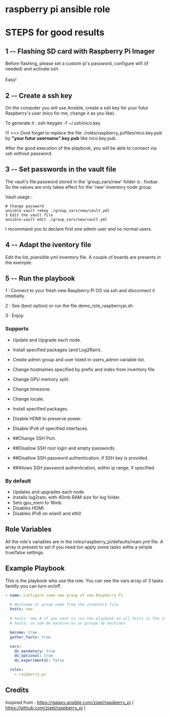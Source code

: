 # raspberry pi ansible role

# STEPS for good results #

## 1 -- Flashing SD card with Raspberry Pi Imager #

<p>Before flashing, please set a custom pi's password, configure wifi (if needed) and activate ssh.<br/>
<br/>
Easy!

## 2 -- Create a ssh key #

<p>On the computer you will use Ansible, create a ssh key for your futur Raspberry's user (nico for me, change it as you like).

To generate it : ssh-keygen -f ~/.ssh/nico.key

!!! >>> Dont forget to replace the file ./roles/raspberry_pi/files/nico.key.pub by <b>"your futur username".key.pub</b> like nico.key.pub.

After the good execution of the playbook, you will be able to connect via ssh without password.
</p>

## 3 -- Set passwords in the vault file #

<p>The vault's file password stored in the 'group_vars/new' folder is : foobar. So the values are only takes effect for the 'new' inventory node group.

Vault usage :
  
```{r, engine='bash', count_lines}
# Change password
ansible-vault rekey ./group_vars/new/vault.yml
3 Edit the vault file
ansible-vault edit ./group_vars/new/vault.yml
```

</p>
<p>
I recommand you to declare first one admin user and no normal users.
</p>

## 4 -- Adapt the iventory file #

<p>Edit the list_piansible.yml inventory file. A couple of boards are presents in the exemple.
</p>

## 5 -- Run the playbook #

<p>1 : Connect to your fresh new Raspberry Pi OS via ssh and disconnect it imediatly.</p>
<p>2 : See (best option) or run the file demo_role_raspberrypi.sh</p>
<p>3 : Enjoy.</p>

### Supports #

- Update and Upgrade each node.
- Install specified packages (and Log2Ram).
- Create admin group and user listed in users_admin variable list.
- Change hostnames specified by prefix and index from inventory file.
- Change GPU memory split.
- Change timezone.
- Change locale.
- Install specified packages.
- Disable HDMI to preserve power.
- Disable IPv6 of specified interfaces.

- ##Change SSH Port.
- ##Disallow SSH root login and empty passwords.
- ##Disallow SSH password authentication, if SSH key is provided.
- ##Allows SSH password authentication, within ip range, if specified.

### By default #

- Updates and upgrades each node.
- Installs log2ram, with 40mb RAM size for log folder.
- Sets gpu_mem to 16mb.
- Disables HDMI.
- Disables IPv6 on wlan0 and eth0

## Role Variables

All the role's variables are in the roles/raspberry_pi/defaults/main.yml file. A array is present to set if you need ton apply some tasks withe a simple true/false settings.

## Example Playbook

This is the playbook who use the role. You can see the vars array of 3 tasks familly you can turn on/off.

```yaml
- name: Configure some new group of one Raspberry Pi

  # Hostname or group name from the inventory file
  hosts: new
  
  # hosts: new # if you want to run the playbook on all hosts in the inventory, use 'all' instead of 'new'
  # hosts: un nom de machine ou un groupe de machines

  become: true
  gather_facts: true

  vars:
    do_mandatory: true
    do_optional: true
    do_experimental: false

  roles:
    - raspberry_pi
```

## Credits

Inspired from :
<https://galaxy.ansible.com/zjael/raspberry_pi>
( <https://github.com/zjael/raspberry_pi> )
